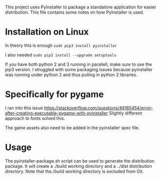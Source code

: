 This project uses PyInstaller to package a standalone application for easier distribution.
This file contains some notes on how PyInstaller is used.

# Installation on Linux
In theory this is enough
`sudo pip3 install pyinstaller`

I also needed
`sudo pip3 install --upgrade setuptools`

If you have both python 2 and 3 running in parallell, make sure to use the pip3 version.
I struggled with some packaging issues because pyinstaller was running under python 2 and 
thus pulling in python 2 libraries.

# Specifically for pygame
I ran into this issue
https://stackoverflow.com/questions/49165454/error-after-creating-executable-pygame-with-pyinstaller
Slightly different approach to fonts solved this. 

The game assets also need to be added in the pyinstaller spec file.

# Usage
The pyinstaller-package.sh script can be used to generate the distribution package. 
It will create a ./build working directory and a ../dist distribution directory.
Note that the./build working directory is excluded from Git. 


